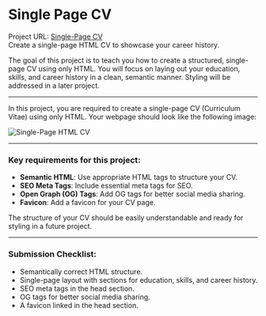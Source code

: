 # Single Page CV
Project URL: [Single-Page CV](https://github.com/herwingx-dev/roadmapsh/blob/main/single-page-cv/index.html)
<br>
Create a single-page HTML CV to showcase your career history.

The goal of this project is to teach you how to create a structured, single-page CV using only HTML. You will focus on laying out your education, skills, and career history in a clean, semantic manner. Styling will be addressed in a later project.

---

In this project, you are required to create a single-page CV (Curriculum Vitae) using only HTML. Your webpage should look like the following image:

![Single-Page HTML CV](https://assets.roadmap.sh/guest/resume-template-zyl70.png)


---

### Key requirements for this project:
- **Semantic HTML**: Use appropriate HTML tags to structure your CV.
- **SEO Meta Tags**: Include essential meta tags for SEO.
- **Open Graph (OG) Tags**: Add OG tags for better social media sharing.
- **Favicon**: Add a favicon for your CV page.

The structure of your CV should be easily understandable and ready for styling in a future project.

---

### Submission Checklist:
- Semantically correct HTML structure.
- Single-page layout with sections for education, skills, and career history.
- SEO meta tags in the head section.
- OG tags for better social media sharing.
- A favicon linked in the head section.
